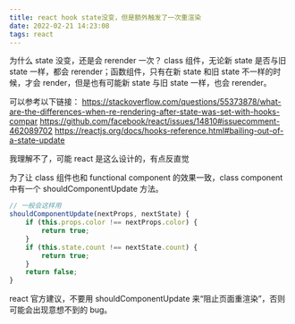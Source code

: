 ```yaml
---
title: react hook state没变，但是额外触发了一次重渲染
date: 2022-02-21 14:23:08
tags: react
---
```


为什么 state 没变，还是会 rerender 一次？
class 组件，无论新 state 是否与旧 state 一样，都会 rerender；函数组件，只有在新 state 和旧 state 不一样的时候，才会 render，但是也有可能新 state 与旧 state 一样，也会 rerender。

可以参考以下链接：
https://stackoverflow.com/questions/55373878/what-are-the-differences-when-re-rendering-after-state-was-set-with-hooks-compar
https://github.com/facebook/react/issues/14810#issuecomment-462089702
https://reactjs.org/docs/hooks-reference.html#bailing-out-of-a-state-update

我理解不了，可能 react 是这么设计的，有点反直觉

为了让 class 组件也和 functional component 的效果一致，class component 中有一个 shouldComponentUpdate 方法。

```js
// 一般会这样用
shouldComponentUpdate(nextProps, nextState) {
    if (this.props.color !== nextProps.color) {
        return true;
    }
    if (this.state.count !== nextState.count) {
        return true;
    }
    return false;
}
```

react 官方建议，不要用 shouldComponentUpdate 来“阻止页面重渲染”，否则可能会出现意想不到的 bug。
